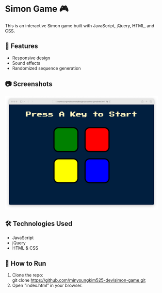 # Simon Game 🎮
This is an interactive Simon game built with JavaScript, jQuery, HTML, and CSS.

## 🚀 Features
- Responsive design
- Sound effects
- Randomized sequence generation

## 📷 Screenshots
![Game Screenshot](screenshots/screenshot.png)

## 🛠 Technologies Used
- JavaScript
- jQuery
- HTML & CSS

## 📂 How to Run
1. Clone the repo:  
      git clone https://github.com/minyoungkim525-dev/simon-game.git
2. Open "index.html" in your browser.
